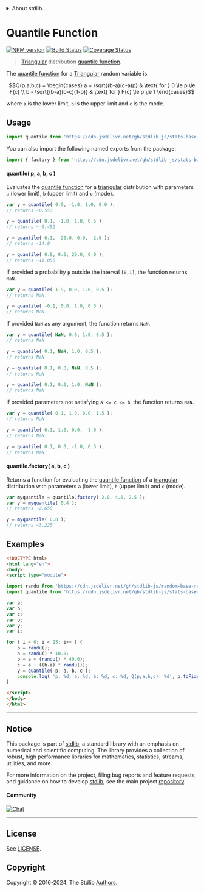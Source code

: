 <!--

@license Apache-2.0

Copyright (c) 2018 The Stdlib Authors.

Licensed under the Apache License, Version 2.0 (the "License");
you may not use this file except in compliance with the License.
You may obtain a copy of the License at

   http://www.apache.org/licenses/LICENSE-2.0

Unless required by applicable law or agreed to in writing, software
distributed under the License is distributed on an "AS IS" BASIS,
WITHOUT WARRANTIES OR CONDITIONS OF ANY KIND, either express or implied.
See the License for the specific language governing permissions and
limitations under the License.

-->


<details>
  <summary>
    About stdlib...
  </summary>
  <p>We believe in a future in which the web is a preferred environment for numerical computation. To help realize this future, we've built stdlib. stdlib is a standard library, with an emphasis on numerical and scientific computation, written in JavaScript (and C) for execution in browsers and in Node.js.</p>
  <p>The library is fully decomposable, being architected in such a way that you can swap out and mix and match APIs and functionality to cater to your exact preferences and use cases.</p>
  <p>When you use stdlib, you can be absolutely certain that you are using the most thorough, rigorous, well-written, studied, documented, tested, measured, and high-quality code out there.</p>
  <p>To join us in bringing numerical computing to the web, get started by checking us out on <a href="https://github.com/stdlib-js/stdlib">GitHub</a>, and please consider <a href="https://opencollective.com/stdlib">financially supporting stdlib</a>. We greatly appreciate your continued support!</p>
</details>

# Quantile Function

[![NPM version][npm-image]][npm-url] [![Build Status][test-image]][test-url] [![Coverage Status][coverage-image]][coverage-url] <!-- [![dependencies][dependencies-image]][dependencies-url] -->

> [Triangular][triangular-distribution] distribution [quantile function][quantile-function].

<section class="intro">

The [quantile function][quantile-function] for a [Triangular][triangular-distribution] random variable is

<!-- <equation class="equation" label="eq:triangular_quantile_function" align="center" raw="Q(p;a,b,c) = \begin{cases} a + \sqrt{(b-a)(c-a)p} & \text{ for } 0 \le p \le F(c) \\ b - \sqrt{(b-a)(b-c)(1-p)} & \text{ for } F(c) \le p \le 1 \end{cases}" alt="Quantile function for a triangular distribution."> -->

```math
Q(p;a,b,c) = \begin{cases} a + \sqrt{(b-a)(c-a)p} & \text{ for } 0 \le p \le F(c) \\ b - \sqrt{(b-a)(b-c)(1-p)} & \text{ for } F(c) \le p \le 1 \end{cases}
```

<!-- <div class="equation" align="center" data-raw-text="Q(p;a,b,c) = \begin{cases} a + \sqrt{(b-a)(c-a)p} &amp; \text{ for } 0 \le p \le F(c) \\ b - \sqrt{(b-a)(b-c)(1-p)} &amp; \text{ for } F(c) \le p \le 1 \end{cases}" data-equation="eq:triangular_quantile_function">
    <img src="https://cdn.jsdelivr.net/gh/stdlib-js/stdlib@51534079fef45e990850102147e8945fb023d1d0/lib/node_modules/@stdlib/stats/base/dists/triangular/quantile/docs/img/equation_triangular_quantile_function.svg" alt="Quantile function for a triangular distribution.">
    <br>
</div> -->

<!-- </equation> -->

where `a` is the lower limit, `b` is the upper limit and `c` is the mode.

</section>

<!-- /.intro -->



<section class="usage">

## Usage

```javascript
import quantile from 'https://cdn.jsdelivr.net/gh/stdlib-js/stats-base-dists-triangular-quantile@esm/index.mjs';
```

You can also import the following named exports from the package:

```javascript
import { factory } from 'https://cdn.jsdelivr.net/gh/stdlib-js/stats-base-dists-triangular-quantile@esm/index.mjs';
```

#### quantile( p, a, b, c )

Evaluates the [quantile function][quantile-function] for a [triangular][triangular-distribution] distribution with parameters `a` (lower limit), `b` (upper limit) and `c` (mode).

```javascript
var y = quantile( 0.9, -1.0, 1.0, 0.0 );
// returns ~0.553

y = quantile( 0.1, -1.0, 1.0, 0.5 );
// returns ~-0.452

y = quantile( 0.1, -20.0, 0.0, -2.0 );
// returns -14.0

y = quantile( 0.8, 0.0, 20.0, 0.0 );
// returns ~11.056
```

If provided a probability `p` outside the interval `[0,1]`, the function returns `NaN`.

```javascript
var y = quantile( 1.9, 0.0, 1.0, 0.5 );
// returns NaN

y = quantile( -0.1, 0.0, 1.0, 0.5 );
// returns NaN
```

If provided `NaN` as any argument, the function returns `NaN`.

```javascript
var y = quantile( NaN, 0.0, 1.0, 0.5 );
// returns NaN

y = quantile( 0.1, NaN, 1.0, 0.5 );
// returns NaN

y = quantile( 0.1, 0.0, NaN, 0.5 );
// returns NaN

y = quantile( 0.1, 0.0, 1.0, NaN );
// returns NaN
```

If provided parameters not satisfying `a <= c <= b`, the function returns `NaN`.

```javascript
var y = quantile( 0.1, 1.0, 0.0, 1.5 );
// returns NaN

y = quantile( 0.1, 1.0, 0.0, -1.0 );
// returns NaN

y = quantile( 0.1, 0.0, -1.0, 0.5 );
// returns NaN
```

#### quantile.factory( a, b, c )

Returns a function for evaluating the [quantile function][quantile-function] of a [triangular][triangular-distribution] distribution with parameters `a` (lower limit), `b` (upper limit) and `c` (mode).

```javascript
var myquantile = quantile.factory( 2.0, 4.0, 2.5 );
var y = myquantile( 0.4 );
// returns ~2.658

y = myquantile( 0.8 );
// returns ~3.225
```

</section>

<!-- /.usage -->

<section class="examples">

## Examples

<!-- eslint no-undef: "error" -->

```html
<!DOCTYPE html>
<html lang="en">
<body>
<script type="module">

import randu from 'https://cdn.jsdelivr.net/gh/stdlib-js/random-base-randu@esm/index.mjs';
import quantile from 'https://cdn.jsdelivr.net/gh/stdlib-js/stats-base-dists-triangular-quantile@esm/index.mjs';

var a;
var b;
var c;
var p;
var y;
var i;

for ( i = 0; i < 25; i++ ) {
    p = randu();
    a = randu() * 10.0;
    b = a + (randu() * 40.0);
    c = a + ((b-a) * randu());
    y = quantile( p, a, b, c );
    console.log( 'p: %d, a: %d, b: %d, c: %d, Q(p;a,b,c): %d', p.toFixed( 4 ), a.toFixed( 4 ), b.toFixed( 4 ), c.toFixed( 4 ), y.toFixed( 4 ) );
}

</script>
</body>
</html>
```

</section>

<!-- /.examples -->

<!-- Section for related `stdlib` packages. Do not manually edit this section, as it is automatically populated. -->

<section class="related">

</section>

<!-- /.related -->

<!-- Section for all links. Make sure to keep an empty line after the `section` element and another before the `/section` close. -->


<section class="main-repo" >

* * *

## Notice

This package is part of [stdlib][stdlib], a standard library with an emphasis on numerical and scientific computing. The library provides a collection of robust, high performance libraries for mathematics, statistics, streams, utilities, and more.

For more information on the project, filing bug reports and feature requests, and guidance on how to develop [stdlib][stdlib], see the main project [repository][stdlib].

#### Community

[![Chat][chat-image]][chat-url]

---

## License

See [LICENSE][stdlib-license].


## Copyright

Copyright &copy; 2016-2024. The Stdlib [Authors][stdlib-authors].

</section>

<!-- /.stdlib -->

<!-- Section for all links. Make sure to keep an empty line after the `section` element and another before the `/section` close. -->

<section class="links">

[npm-image]: http://img.shields.io/npm/v/@stdlib/stats-base-dists-triangular-quantile.svg
[npm-url]: https://npmjs.org/package/@stdlib/stats-base-dists-triangular-quantile

[test-image]: https://github.com/stdlib-js/stats-base-dists-triangular-quantile/actions/workflows/test.yml/badge.svg?branch=v0.2.1
[test-url]: https://github.com/stdlib-js/stats-base-dists-triangular-quantile/actions/workflows/test.yml?query=branch:v0.2.1

[coverage-image]: https://img.shields.io/codecov/c/github/stdlib-js/stats-base-dists-triangular-quantile/main.svg
[coverage-url]: https://codecov.io/github/stdlib-js/stats-base-dists-triangular-quantile?branch=main

<!--

[dependencies-image]: https://img.shields.io/david/stdlib-js/stats-base-dists-triangular-quantile.svg
[dependencies-url]: https://david-dm.org/stdlib-js/stats-base-dists-triangular-quantile/main

-->

[chat-image]: https://img.shields.io/gitter/room/stdlib-js/stdlib.svg
[chat-url]: https://app.gitter.im/#/room/#stdlib-js_stdlib:gitter.im

[stdlib]: https://github.com/stdlib-js/stdlib

[stdlib-authors]: https://github.com/stdlib-js/stdlib/graphs/contributors

[umd]: https://github.com/umdjs/umd
[es-module]: https://developer.mozilla.org/en-US/docs/Web/JavaScript/Guide/Modules

[deno-url]: https://github.com/stdlib-js/stats-base-dists-triangular-quantile/tree/deno
[deno-readme]: https://github.com/stdlib-js/stats-base-dists-triangular-quantile/blob/deno/README.md
[umd-url]: https://github.com/stdlib-js/stats-base-dists-triangular-quantile/tree/umd
[umd-readme]: https://github.com/stdlib-js/stats-base-dists-triangular-quantile/blob/umd/README.md
[esm-url]: https://github.com/stdlib-js/stats-base-dists-triangular-quantile/tree/esm
[esm-readme]: https://github.com/stdlib-js/stats-base-dists-triangular-quantile/blob/esm/README.md
[branches-url]: https://github.com/stdlib-js/stats-base-dists-triangular-quantile/blob/main/branches.md

[stdlib-license]: https://raw.githubusercontent.com/stdlib-js/stats-base-dists-triangular-quantile/main/LICENSE

[triangular-distribution]: https://en.wikipedia.org/wiki/Triangular_distribution

[quantile-function]: https://en.wikipedia.org/wiki/Quantile_function

</section>

<!-- /.links -->
